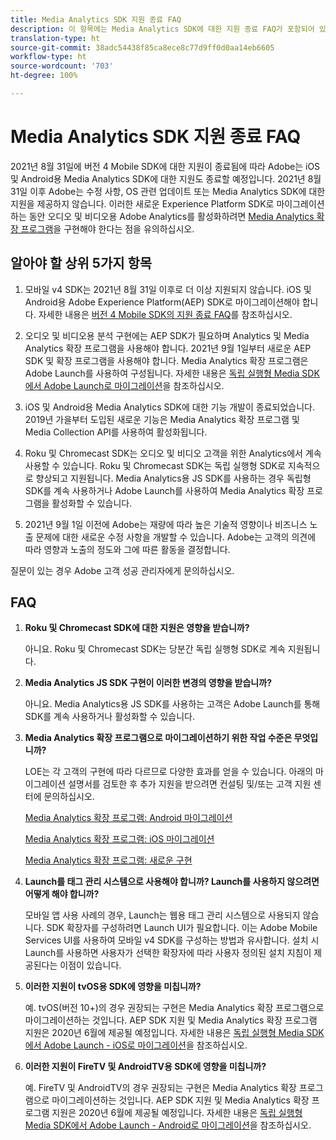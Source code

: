 ```yaml
---
title: Media Analytics SDK 지원 종료 FAQ
description: 이 항목에는 Media Analytics SDK에 대한 지원 종료 FAQ가 포함되어 있습니다.
translation-type: ht
source-git-commit: 38adc54438f85ca8ece8c77d9ff0d0aa14eb6605
workflow-type: ht
source-wordcount: '703'
ht-degree: 100%

---
```



# Media Analytics SDK 지원 종료 FAQ

2021년 8월 31일에 버전 4 Mobile SDK에 대한 지원이 종료됨에 따라 Adobe는 iOS 및 Android용 Media Analytics SDK에 대한 지원도 종료할 예정입니다. 2021년 8월 31일 이후 Adobe는 수정 사항, OS 관련 업데이트 또는 Media Analytics SDK에 대한 지원을 제공하지 않습니다.  이러한 새로운 Experience Platform SDK로 마이그레이션하는 동안 오디오 및 비디오용 Adobe Analytics를 활성화하려면 [Media Analytics 확장 프로그램](https://aep-sdks.gitbook.io/docs/using-mobile-extensions/adobe-media-analytics)을 구현해야 한다는 점을 유의하십시오.

## 알아야 할 상위 5가지 항목

1. 모바일 v4 SDK는 2021년 8월 31일 이후로 더 이상 지원되지 않습니다. iOS 및 Android용 Adobe Experience Platform(AEP) SDK로 마이그레이션해야 합니다. 자세한 내용은 [버전 4 Mobile SDK의 지원 종료 FAQ](https://aep-sdks.gitbook.io/docs/version-4-sdk-end-of-support-faq)를 참조하십시오.

1. 오디오 및 비디오용 분석 구현에는 AEP SDK가 필요하며 Analytics 및 Media Analytics 확장 프로그램을 사용해야 합니다. 2021년 9월 1일부터 새로운 AEP SDK 및 확장 프로그램을 사용해야 합니다.  Media Analytics 확장 프로그램은 Adobe Launch를 사용하여 구성됩니다.  자세한 내용은 [독립 실행형 Media SDK에서 Adobe Launch로 마이그레이션](https://docs.adobe.com/content/help/ko-KR/media-analytics/using/sdk-implement/sdk-to-launch/sdk-to-launch-migration.html)을 참조하십시오.

1. iOS 및 Android용 Media Analytics SDK에 대한 기능 개발이 종료되었습니다.  2019년 가을부터 도입된 새로운 기능은 Media Analytics 확장 프로그램 및 Media Collection API를 사용하여 활성화됩니다.

1. Roku 및 Chromecast SDK는 오디오 및 비디오 고객을 위한 Analytics에서 계속 사용할 수 있습니다. Roku 및 Chromecast SDK는 독립 실행형 SDK로 지속적으로 향상되고 지원됩니다.  Media Analytics용 JS SDK를 사용하는 경우 독립형 SDK를 계속 사용하거나 Adobe Launch를 사용하여 Media Analytics 확장 프로그램을 활성화할 수 있습니다.

1. 2021년 9월 1일 이전에 Adobe는 재량에 따라 높은 기술적 영향이나 비즈니스 노출 문제에 대한 새로운 수정 사항을 개발할 수 있습니다. Adobe는 고객의 의견에 따라 영향과 노출의 정도와 그에 따른 활동을 결정합니다.

질문이 있는 경우 Adobe 고객 성공 관리자에게 문의하십시오.

## FAQ

1. **Roku 및 Chromecast SDK에 대한 지원은 영향을 받습니까?**

   아니요.  Roku 및 Chromecast SDK는 당분간 독립 실행형 SDK로 계속 지원됩니다.
1. **Media Analytics JS SDK 구현이 이러한 변경의 영향을 받습니까?**

   아니요.  Media Analytics용 JS SDK를 사용하는 고객은 Adobe Launch를 통해 SDK를 계속 사용하거나 활성화할 수 있습니다.
&#x200B;
1. **Media Analytics 확장 프로그램으로 마이그레이션하기 위한 작업 수준은 무엇입니까?**

   LOE는 각 고객의 구현에 따라 다르므로 다양한 효과를 얻을 수 있습니다.  아래의 마이그레이션 설명서를 검토한 후 추가 지원을 받으려면 컨설팅 및/또는 고객 지원 센터에 문의하십시오.

   [Media Analytics 확장 프로그램: Android 마이그레이션](https://docs.adobe.com/content/help/ko-KR/media-analytics/using/sdk-implement/sdk-to-launch/sdk-to-launch-migration-platforms/sdk-to-launch-migration-android.html)

   [Media Analytics 확장 프로그램: iOS 마이그레이션](https://docs.adobe.com/content/help/ko-KR/media-analytics/using/sdk-implement/sdk-to-launch/sdk-to-launch-migration-platforms/sdk-to-launch-migration-ios.html)

   [Media Analytics 확장 프로그램: 새로운 구현](https://aep-sdks.gitbook.io/docs/using-mobile-extensions/adobe-media-analytics)

1. **Launch를 태그 관리 시스템으로 사용해야 합니까? Launch를 사용하지 않으려면 어떻게 해야 합니까?**

   모바일 앱 사용 사례의 경우, Launch는 웹용 태그 관리 시스템으로 사용되지 않습니다.  SDK 확장자를 구성하려면 Launch UI가 필요합니다. 이는 Adobe Mobile Services UI를 사용하여 모바일 v4 SDK를 구성하는 방법과 유사합니다. 설치 시 Launch를 사용하면 사용자가 선택한 확장자에 따라 사용자 정의된 설치 지침이 제공된다는 이점이 있습니다.

1. **이러한 지원이 tvOS용 SDK에 영향을 미칩니까?**

   예. tvOS(버전 10+)의 경우 권장되는 구현은 Media Analytics 확장 프로그램으로 마이그레이션하는 것입니다.  AEP SDK 지원 및 Media Analytics 확장 프로그램 지원은 2020년 6월에 제공될 예정입니다.  자세한 내용은 [독립 실행형 Media SDK에서 Adobe Launch - iOS로 마이그레이션](https://docs.adobe.com/content/help/ko-KR/media-analytics/using/sdk-implement/sdk-to-launch/sdk-to-launch-migration-platforms/sdk-to-launch-migration-ios.html)을 참조하십시오.

1. **이러한 지원이 FireTV 및 AndroidTV용 SDK에 영향을 미칩니까?**

   예. FireTV 및 AndroidTV의 경우 권장되는 구현은 Media Analytics 확장 프로그램으로 마이그레이션하는 것입니다.  AEP SDK 지원 및 Media Analytics 확장 프로그램 지원은 2020년 6월에 제공될 예정입니다.  자세한 내용은 [독립 실행형 Media SDK에서 Adobe Launch - Android로 마이그레이션](https://docs.adobe.com/content/help/ko-KR/media-analytics/using/sdk-implement/sdk-to-launch/sdk-to-launch-migration-platforms/sdk-to-launch-migration-android.html)을 참조하십시오.
